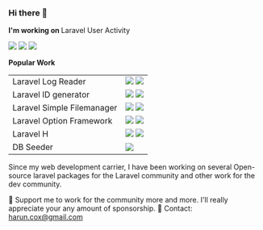 ### Hi there 👋
<b>I'm working on </b>Laravel User Activity

<img src="https://badgen.net/badge/licence/CC BY 4.0/23BCCB" /> <img src="https://badgen.net/github/stars/haruncpi/laravel-user-activity"/> <img src="https://badgen.net/packagist/dt/haruncpi/laravel-user-activity"/>

<b>Popular Work</b>

|     |     |
| --- | --- | 
| Laravel Log Reader  | <img src="https://badgen.net/github/stars/haruncpi/laravel-log-reader"/> <img src="https://badgen.net/packagist/dt/haruncpi/laravel-log-reader"/> |
| Laravel ID generator  | <img src="https://badgen.net/github/stars/haruncpi/laravel-id-generator"/> <img src="https://badgen.net/packagist/dt/haruncpi/laravel-id-generator"/>  |
| Laravel Simple Filemanager  | <img src="https://badgen.net/github/stars/haruncpi/laravel-simple-filemanager"/> <img src="https://badgen.net/packagist/dt/haruncpi/laravel-simple-filemanager"/>  |
| Laravel Option Framework  | <img src="https://badgen.net/github/stars/haruncpi/laravel-option-framework"/> <img src="https://badgen.net/packagist/dt/haruncpi/laravel-option-framework"/>  |
| Laravel H  | <img src="https://badgen.net/github/stars/haruncpi/laravel-h"/> <img src="https://badgen.net/packagist/dt/haruncpi/laravel-h"/>  |
| DB Seeder  | <img src="https://badgen.net/github/stars/haruncpi/db-seeder"/>  |

Since my web development carrier, I have been working on several Open-source laravel packages for the Laravel community and other work for the dev community.

🌱 Support me to work for the community more and more. I'll really appreciate your any amount of sponsorship.
💬 Contact: harun.cox@gmail.com
